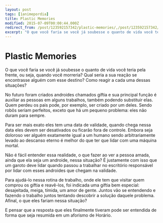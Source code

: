 ```yaml
---
layout: post
tags: [1animepordia]
title: Plastic Memories
modified: 2015-07-09T00:00:44.000Z
redirect_from: /post/123592157342/plastic-memories/,/post/123592157342/
excerpt: "O que você faria se você já soubesse o quanto de vida você teria pela frente, ou seja, quando você morreria? Qual seria a sua reação se encontrasse alguém com esse destino? Como reagir a cada uma dessas situações?"
---
```


Plastic Memories
================

O que você faria se você já soubesse o quanto de vida você teria pela
frente, ou seja, quando você morreria? Qual seria a sua reação se
encontrasse alguém com esse destino? Como reagir a cada uma dessas
situações?

No futuro foram criados androides chamados giftia e sua principal função
é auxiliar as pessoas em alguns trabalhos, também podendo substituir
elas. Quem perdeu os pais pode, por exemplo, ser criado por um deles.
Sendo robôs seriam perfeitos, exceto que há um pequeno problema: eles
não duram para sempre.

Para ser mais exato eles tem uma data de validade, quando chega nessa
data eles devem ser desativados ou ficarão fora de controle. Embora seja
doloroso ver alguém exatamente igual a um humano sendo arbitrariamente
levado ao descanso eterno é melhor do que ter que lidar com uma máquina
mortal.

Não é fácil entender essa realidade, o que fazer ao ver a pessoa amada,
ainda que ela seja um androide, nessa situação? É justamente com isso
que um garoto deve lidar quando passou a trabalhar no escritório
responsável por lidar com esses androides que chegam na validade.

Para ajudá-lo nessa rotina de trabalho, onde ele tem que visitar quem
comprou os giftia e reavê-los, foi indicada uma giftia bem especial:
desajeitada, meiga, tímida, um amor de gente. Juntos vão se entendendo e
fazendo o trabalho juntos tentando descobrir a solução daquele problema.
Afinal, o que eles fariam nessa situação?

<!-- more -->

E pensar que a resposta que eles finalmente tiveram pode ser entendida
de forma que seja resumida em um aforismo de Horário.


